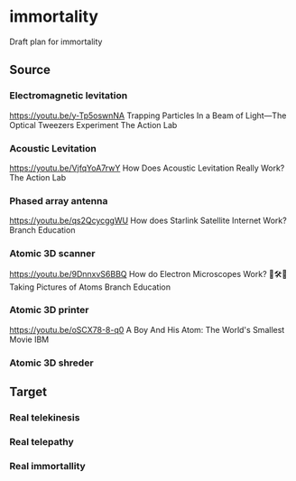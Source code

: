 # immortality
Draft plan for immortality

## Source

### Electromagnetic levitation
https://youtu.be/y-Tp5oswnNA
Trapping Particles In a Beam of Light—The Optical Tweezers Experiment
The Action Lab

### Acoustic Levitation
https://youtu.be/VjfqYoA7rwY
How Does Acoustic Levitation Really Work?
The Action Lab

### Phased array antenna
https://youtu.be/qs2QcycggWU
How does Starlink Satellite Internet Work?
Branch Education

### Atomic 3D scanner
https://youtu.be/9DnnxvS6BBQ
How do Electron Microscopes Work? 🔬🛠🔬 Taking Pictures of Atoms
Branch Education

### Atomic 3D printer
https://youtu.be/oSCX78-8-q0
A Boy And His Atom: The World's Smallest Movie
IBM

### Atomic 3D shreder

## Target

### Real telekinesis

### Real telepathy

### Real immortallity
